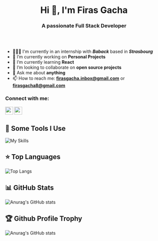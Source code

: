 <h1 align="center">Hi 👋, I'm Firas Gacha</h1>

<h3 align="center">A passionate Full  Stack Developer</h3>
<br></br>

- 👨🏻‍💻 I'm currently in an internship with ***Baback*** based in ***Strasbourg***
- 🔭 I’m currently working on **Personal Projects**
- 🌱 I’m currently learning **React**
- 👯 I’m looking to collaborate on **open source projects**
- 💬 Ask me about **anything**
- 📫 How to reach me: **firasgacha.inbox@gmail.com** or **firasgacha8@gmail.com**


<h3 align="left">Connect with me:</h3>
<p>
  <a href="https://www.linkedin.com/in/firasgacha"><img src="https://img.shields.io/badge/linkedin-%230077B5.svg?&style=for-the-             badge&logo=linkedin&logoColor=white" height=25></a> 
  <a href="https://www.instagram.com/firas_gacha/?hl=fr"><img src="https://img.shields.io/badge/instagram-%23E4405F.svg?     &style=for-the-badge&logo=instagram&logoColor=white" height=25></a>
</p>



<h2>🚀 Some Tools I Use</h2>

![My Skills](https://skillicons.dev/icons?i=react,js,ts,nodejs,mongodb,expressjs,html,css,tailwind,bootstrap,symfony,php,mysql,py,django,git,github,gitlab,stackoverflow,linux,vscode)
## ⭐ **Top Languages**

![Top Langs](https://github-readme-stats.vercel.app/api/top-langs/?username=firasgacha&theme=radical&layout=compact&hide=css)

## 📊 **GitHub Stats**

![Anurag's GitHub stats](https://github-readme-stats.vercel.app/api?username=firasgacha&show_icons=true&theme=radical)

## 🏆 **Github Profile Trophy**

![Anurag's GitHub stats](https://github-profile-trophy.vercel.app/?username=firasgacha&theme=radical&row=1&column=10)
